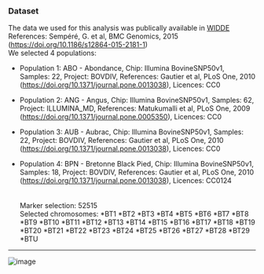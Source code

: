 ### Dataset
The data we used for this analysis was publically available in [WIDDE](http://widde.toulouse.inra.fr/widde/) References: Sempéré, G. et al, BMC Genomics, 2015 (https://doi.org/10.1186/s12864-015-2181-1)     
We selected 4 populations:
+ Population 1: ABO - Abondance,
	Chip: Illumina BovineSNP50v1,
	Samples: 22,
	Project: BOVDIV,
	References: Gautier et al, PLoS One, 2010 (https://doi.org/10.1371/journal.pone.0013038),
	Licences: CC0

+ Population 2: ANG - Angus,
	Chip: Illumina BovineSNP50v1,
	Samples: 62,
	Project: ILLUMINA_MD,
	References: Matukumalli et al, PLoS One, 2009 (https://doi.org/10.1371/journal.pone.0005350),
	Licences: CC0

+ Population 3: AUB - Aubrac,
	Chip: Illumina BovineSNP50v1,
	Samples: 22,
	Project: BOVDIV,
	References: Gautier et al, PLoS One, 2010 (https://doi.org/10.1371/journal.pone.0013038),
	Licences: CC0

+ Population 4: BPN - Bretonne Black Pied,
	Chip: Illumina BovineSNP50v1,
	Samples: 18,
	Project: BOVDIV,
	References: Gautier et al, PLoS One, 2010 (https://doi.org/10.1371/journal.pone.0013038),
	Licences: CC0124 </br> </br> </br> 
Marker selection: 52515 </br>
Selected chromosomes: *BT1 *BT2 *BT3 *BT4 *BT5 *BT6 *BT7 *BT8 *BT9 *BT10 *BT11 *BT12 *BT13 *BT14 *BT15 *BT16 *BT17 *BT18 *BT19 *BT20 *BT21 *BT22 *BT23 *BT24 *BT25 *BT26 *BT27 *BT28 *BT29 *BTU
----------------
![image](https://github.com/NajlaAbassi/roh_analysis/assets/112277365/e49d6dc3-5d84-4df6-b726-2ced6a1dbad7)

